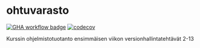 # ohtuvarasto

[![GHA workflow badge](https://github.com/Matsu-J/ohtuvarasto/actions/workflows/main.yml/badge.svg)](https://github.com/Matsu-J/ohtuvarasto/actions)
[![codecov](https://codecov.io/github/Matsu-J/ohtuvarasto/graph/badge.svg?token=VKGN1TB0KI)](https://codecov.io/github/Matsu-J/ohtuvarasto)

Kurssin ohjelmistotuotanto ensimmäisen viikon versionhallintatehtävät 2-13
